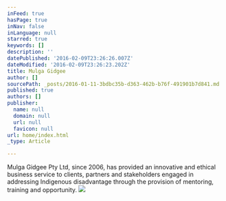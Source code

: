 ```yaml
---
inFeed: true
hasPage: true
inNav: false
inLanguage: null
starred: true
keywords: []
description: ''
datePublished: '2016-02-09T23:26:26.007Z'
dateModified: '2016-02-09T23:26:23.202Z'
title: Mulga Gidgee
author: []
sourcePath: _posts/2016-01-11-3bdbc35b-d363-462b-b76f-491901b7d841.md
published: true
authors: []
publisher:
  name: null
  domain: null
  url: null
  favicon: null
url: home/index.html
_type: Article

---
```

Mulga Gidgee Pty 
Ltd, since 2006, has provided an innovative and ethical business service to clients, 
partners and stakeholders engaged in addressing Indigenous disadvantage 
through the provision of mentoring, training and opportunity.
![](https://s3-us-west-2.amazonaws.com/the-grid-img/p/4db180000793e2f99983b588ddf5406ba661c484.jpg)